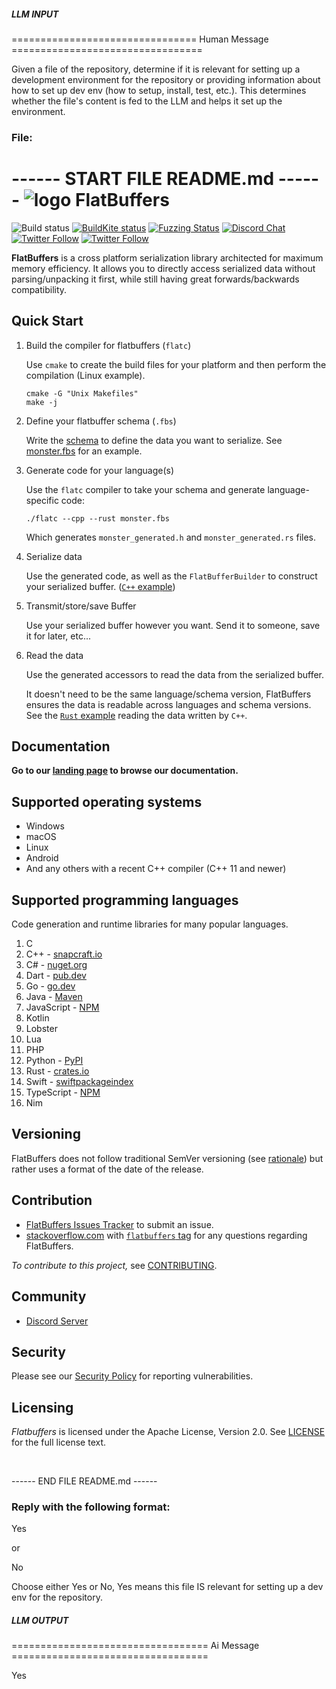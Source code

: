 ##### LLM INPUT #####
================================ Human Message =================================

Given a file of the repository, determine if it is relevant for setting up a development environment for the repository or providing information about how to set up dev env (how to setup, install, test, etc.). This determines whether the file's content is fed to the LLM and helps it set up the environment.

### File:
------ START FILE README.md ------
![logo](https://flatbuffers.dev/assets/flatbuffers_logo.svg) FlatBuffers
===========

![Build status](https://github.com/google/flatbuffers/actions/workflows/build.yml/badge.svg?branch=master)
[![BuildKite status](https://badge.buildkite.com/7979d93bc6279aa539971f271253c65d5e8fe2fe43c90bbb25.svg)](https://buildkite.com/bazel/flatbuffers)
[![Fuzzing Status](https://oss-fuzz-build-logs.storage.googleapis.com/badges/flatbuffers.svg)](https://bugs.chromium.org/p/oss-fuzz/issues/list?sort=-opened&can=1&q=proj:flatbuffers)
[![Discord Chat](https://img.shields.io/discord/656202785926152206.svg)](https:///discord.gg/6qgKs3R)
[![Twitter Follow](https://img.shields.io/twitter/follow/wvo.svg?style=social)](https://twitter.com/wvo)
[![Twitter Follow](https://img.shields.io/twitter/follow/dbaileychess.svg?style=social)](https://twitter.com/dbaileychess)


**FlatBuffers** is a cross platform serialization library architected for
maximum memory efficiency. It allows you to directly access serialized data without parsing/unpacking it first, while still having great forwards/backwards compatibility.

## Quick Start

1. Build the compiler for flatbuffers (`flatc`)

    Use `cmake` to create the build files for your platform and then perform the compilation (Linux example).

    ```
    cmake -G "Unix Makefiles"
    make -j
    ```

2. Define your flatbuffer schema (`.fbs`)

    Write the [schema](https://flatbuffers.dev/flatbuffers_guide_writing_schema.html) to define the data you want to serialize. See [monster.fbs](https://github.com/google/flatbuffers/blob/master/samples/monster.fbs) for an example.

3. Generate code for your language(s)

    Use the `flatc` compiler to take your schema and generate language-specific code:

    ```
    ./flatc --cpp --rust monster.fbs
    ```
    
    Which generates `monster_generated.h` and `monster_generated.rs` files.

4. Serialize data

    Use the generated code, as well as the `FlatBufferBuilder` to construct your serialized buffer. ([`C++` example](https://github.com/google/flatbuffers/blob/master/samples/sample_binary.cpp#L24-L56))

5. Transmit/store/save Buffer

    Use your serialized buffer however you want. Send it to someone, save it for later, etc...

6. Read the data

    Use the generated accessors to read the data from the serialized buffer.
    
    It doesn't need to be the same language/schema version, FlatBuffers ensures the data is readable across languages and schema versions. See the [`Rust` example](https://github.com/google/flatbuffers/blob/master/samples/sample_binary.rs#L92-L106) reading the data written by `C++`.

## Documentation

**Go to our [landing page][] to browse our documentation.**

## Supported operating systems
- Windows
- macOS
- Linux
- Android
- And any others with a recent C++ compiler (C++ 11 and newer)

## Supported programming languages

Code generation and runtime libraries for many popular languages.

1. C
1. C++ - [snapcraft.io](https://snapcraft.io/flatbuffers)
1. C# - [nuget.org](https://www.nuget.org/packages/Google.FlatBuffers)
1. Dart - [pub.dev](https://pub.dev/packages/flat_buffers)
1. Go - [go.dev](https://pkg.go.dev/github.com/google/flatbuffers)
1. Java - [Maven](https://search.maven.org/artifact/com.google.flatbuffers/flatbuffers-java)
1. JavaScript - [NPM](https://www.npmjs.com/package/flatbuffers)
1. Kotlin
1. Lobster
1. Lua
1. PHP
1. Python - [PyPI](https://pypi.org/project/flatbuffers/)
1. Rust - [crates.io](https://crates.io/crates/flatbuffers)
1. Swift - [swiftpackageindex](https://swiftpackageindex.com/google/flatbuffers)
1. TypeScript - [NPM](https://www.npmjs.com/package/flatbuffers)
1. Nim

## Versioning

FlatBuffers does not follow traditional SemVer versioning (see [rationale](https://github.com/google/flatbuffers/wiki/Versioning)) but rather uses a format of the date of the release.

## Contribution

* [FlatBuffers Issues Tracker][] to submit an issue.
* [stackoverflow.com][] with [`flatbuffers` tag][] for any questions regarding FlatBuffers.

*To contribute to this project,* see [CONTRIBUTING][].

## Community

* [Discord Server](https:///discord.gg/6qgKs3R)

## Security

Please see our [Security Policy](SECURITY.md) for reporting vulnerabilities.

## Licensing
*Flatbuffers* is licensed under the Apache License, Version 2.0. See [LICENSE][] for the full license text.

<br>

   [CONTRIBUTING]: http://github.com/google/flatbuffers/blob/master/CONTRIBUTING.md
   [`flatbuffers` tag]: https://stackoverflow.com/questions/tagged/flatbuffers
   [FlatBuffers Google Group]: https://groups.google.com/forum/#!forum/flatbuffers
   [FlatBuffers Issues Tracker]: http://github.com/google/flatbuffers/issues
   [stackoverflow.com]: http://stackoverflow.com/search?q=flatbuffers
   [landing page]: https://google.github.io/flatbuffers
   [LICENSE]: https://github.com/google/flatbuffers/blob/master/LICENSE

------ END FILE README.md ------

### Reply with the following format:

<rel>Yes</rel>

or

<rel>No</rel>

Choose either Yes or No, Yes means this file IS relevant for setting up a dev env for the repository.

##### LLM OUTPUT #####
================================== Ai Message ==================================

<rel>Yes</rel>